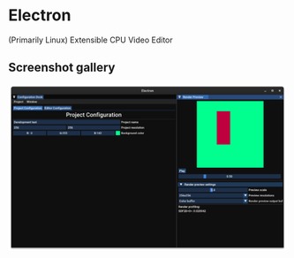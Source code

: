 # Electron
(Primarily Linux) Extensible CPU Video Editor


## Screenshot gallery
![Screenshot 1](gallery/GalleryImage1.png "Very very WIP screenshot")
